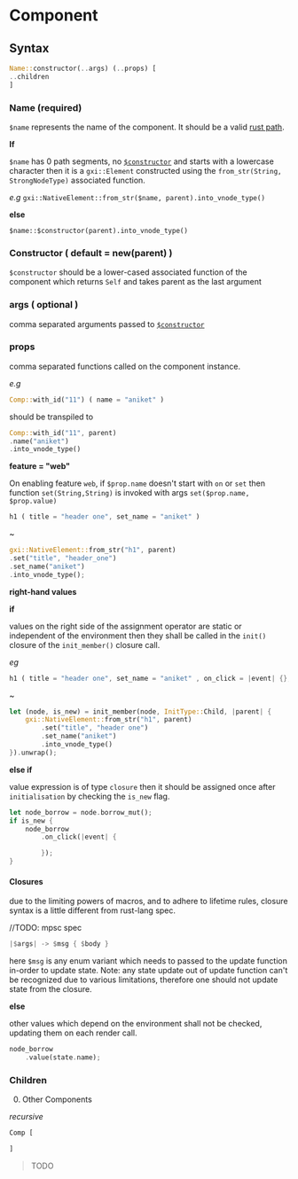# Component

## Syntax

```rust
Name::constructor(..args) (..props) [
..children
]
```

### Name (required)

`$name` represents the name of the component.
It should be a valid [rust path](https://doc.rust-lang.org/reference/paths.html#paths-in-types).

**If**

`$name` has 0 path segments, no [`$constructor`](#constructor--default--newparent-) and starts
with a lowercase character then it is a `gxi::Element` constructed using the
`from_str(String, StrongNodeType)` associated function.

*e.g*
`gxi::NativeElement::from_str($name, parent).into_vnode_type()`

**else**

`$name::$constructor(parent).into_vnode_type()`

### Constructor ( default = new(parent) )

`$constructor` should be a lower-cased associated function of the component which returns `Self` and takes parent as the last argument

### args ( optional )

comma separated arguments passed to [`$constructor`](#constructor--default--newparent-)

### props

comma separated functions called on the component instance.

*e.g*

```rust
Comp::with_id("11") ( name = "aniket" )
```

should be transpiled to

```rust
Comp::with_id("11", parent)
.name("aniket")
.into_vnode_type()
```

**feature = "web"**

On enabling feature `web`, if `$prop.name` doesn't start with `on` or `set` then function `set(String,String)` is
invoked with args `set($prop.name, $prop.value)`

```rust
h1 ( title = "header one", set_name = "aniket" )
```

~

```rust
gxi::NativeElement::from_str("h1", parent)
.set("title", "header_one")
.set_name("aniket")
.into_vnode_type();
```

**right-hand values**

**if**

values on the right side of the assignment operator are static or independent of the environment then they shall be
called in the `init()` closure of the `init_member()` closure call.

*eg*

```rust
h1 ( title = "header one", set_name = "aniket" , on_click = |event| {}, value = state.name )
```

~

```rust
let (node, is_new) = init_member(node, InitType::Child, |parent| {
    gxi::NativeElement::from_str("h1", parent)
        .set("title", "header one")
        .set_name("aniket")
        .into_vnode_type()
}).unwrap();
```

**else if**

value expression is of type `closure` then it should be assigned once after
`initialisation` by checking the `is_new` flag.

```rust
let node_borrow = node.borrow_mut();
if is_new {
    node_borrow
        .on_click(|event| {

        });
}
```

#### Closures

due to the limiting powers of macros, and to adhere to lifetime rules, closure syntax is a little different from rust-lang spec.

//TODO: mpsc spec
```rust
|$args| -> $msg { $body }
```

here `$msg` is any enum variant which needs to passed to the update function in-order to update state.
Note: any state update out of update function can't be recognized due to various limitations, therefore one should not update state from the closure.

**else**

other values which depend on the environment shall not be checked, updating them on each render call.

```rust
node_borrow
    .value(state.name);
```

### Children

0. Other Components

*recursive*

```rust
Comp [

]
```

> TODO

